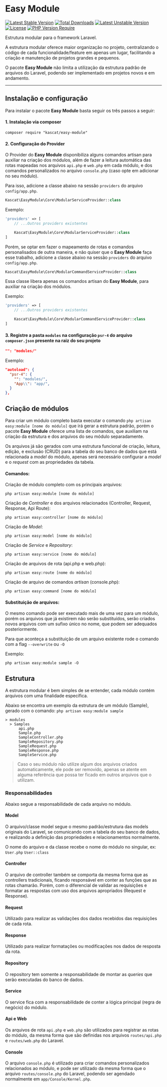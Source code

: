 # Easy Module

[![Latest Stable Version](https://poser.pugx.org/kascat/easy-module/v)](https://packagist.org/packages/kascat/easy-module)
[![Total Downloads](https://poser.pugx.org/kascat/easy-module/downloads)](https://packagist.org/packages/kascat/easy-module)
[![Latest Unstable Version](https://poser.pugx.org/kascat/easy-module/v/unstable)](https://packagist.org/packages/kascat/easy-module)
[![License](https://poser.pugx.org/kascat/easy-module/license)](https://packagist.org/packages/kascat/easy-module)
[![PHP Version Require](https://poser.pugx.org/kascat/easy-module/require/php)](https://packagist.org/packages/kascat/easy-module)

Estrutura modular para o framework Laravel.

A estrutura modular oferece maior organização no projeto, centralizando o código de cada funcionalidade/feature
em apenas um lugar, facilitando a criação e manutenção de projetos grandes e pequenos.

O pacote **Easy Module** não limita a utilização da estrutura padrão de arquivos do Laravel,
podendo ser implementado em projetos novos e em andamento.

---

## Instalação e configuração

Para instalar o pacote **Easy Module** basta seguir os três passos a seguir:

#### 1. Instalação via composer

```shell
composer require "kascat/easy-module"
```

#### 2. Configuração do Provider

O Provider do **Easy Module** disponibiliza alguns comandos artisan para auxiliar na criação dos módulos,
além de fazer a leitura automática das rotas mapeadas nos arquivos `api.php` e `web.php` em cada módulo,
e dos comandos personalizados no arquivo `console.php` (caso opte em adicionar no seu módulo).

Para isso, adicione a classe abaixo na sessão `providers` do arquivo `config/app.php`.

```php
Kascat\EasyModule\Core\ModularServiceProvider::class
```

Exemplo:
```php
'providers' => [
    // ...Outros providers existentes

    Kascat\EasyModule\Core\ModularServiceProvider::class
]
```

Porém, se optar em fazer o mapeamento de rotas e comandos personalisados de outra maneira,
e não quiser que o **Easy Module** faça esse trabalho,
adicione a classe abaixo na sessão `providers` do arquivo `config/app.php`.

```php
Kascat\EasyModule\Core\ModularCommandServiceProvider::class
```

Essa classe libera apenas os comandos artisan do **Easy Module**, para auxiliar na criação dos módulos.

Exemplo:
```php
'providers' => [
    // ...Outros providers existentes

    Kascat\EasyModule\Core\ModularCommandServiceProvider::class
]
```

#### 3. Registre a pasta `modules` na configuração `psr-4` do arquivo `composer.json` presente na raiz do seu projeto

```json
"": "modules/"
```

Exemplo:
```json
"autoload": {
  "psr-4": {
    "": "modules/",
    "App\\": "app/",
  }
},
```

## Criação de módulos

Para criar um módulo completo basta executar o comando `php artisan easy:module [nome do módulo]`
que irá gerar a estrutura padrão, porém o pacote **Easy Module** oferece uma lista de comandos,
que auxiliam na criação da estrutura e dos arquivos do seu módulo separadamente.

Os arquivos já são gerados com uma estrutura funcional de criação, leitura, edição, e exclusão
(CRUD) para a tabela do seu banco de dados que está relacionada a _model_ do módulo,
apenas será necessário configurar a _model_ e o _request_ com as propriedades da tabela.

#### Comandos:

Criação de módulo completo com os principais arquivos:
```shell
php artisan easy:module [nome do módulo]
```

Criação de _Controller_ e dos arquivos relacionados (Controller, Request, Response, Api Route):
```shell
php artisan easy:controller [nome do módulo]
```

Criação de _Model_:
```shell
php artisan easy:model [nome do módulo]
```

Criação de _Service_ e _Repository_:
```shell
php artisan easy:service [nome do módulo]
```

Criação de arquivos de rota (api.php e web.php):
```shell
php artisan easy:route [nome do módulo]
```

Criação de arquivo de comandos _artisan_ (console.php):
```shell
php artisan easy:command [nome do módulo]
```

#### Substituição de arquivos:

O mesmo comando pode ser executado mais de uma vez para um módulo,
porém os arquivos que já existirem não serão substituídos,
serão criados novos arquivos com um sufixo único no nome,
que podem ser adequados posteriormente.

Para que aconteça a substituição de um arquivo existente rode o comando com a flag `--overwrite` ou `-O`

Exemplo:
```shell
php artisan easy:module sample -O
```

## Estrutura

A estrutura modular é bem simples de se entender, cada módulo contém arquivos com uma finalidade específica.

Abaixo se encontra um exemplo da estrutura de um módulo (Sample),
gerado com o comando: `php artisan easy:module sample`

```text
> modules
  > Samples
      api.php
      Sample.php
      SampleController.php
      SampleRepository.php
      SampleRequest.php
      SampleResponse.php
      SampleService.php
```

> Caso o seu módulo não utilize algum dos arquivos criados automaticamente, ele pode ser removido,
> apenas se atente em alguma referência que possa ter ficado em outros arquivos que o utilizam.

### Responsabilidades

Abaixo segue a responsabilidade de cada arquivo no módulo.

#### Model

O arquivo/classe model segue o mesmo padrão/estrutura das models originais do Laravel,
se comunicando com a tabela do seu banco de dados, e realizando a definição
das propriedades e relacionamentos normalmente.

O nome do arquivo e da classe recebe o nome do módulo no singular, ex: `User.php` `User::class`

#### Controller

O arquivo de controller também se comporta da mesma forma que as controllers tradicionais,
ficando responsável em conter as funções que as rotas chamarão. Porém, com o diferencial
de validar as requisições e formatar as respostas com uso dos arquivos apropriados (Request e Response).

#### Request

Utilizado para realizar as validações dos dados recebidos das requisições de cada rota.

#### Response

Utilizado para realizar formatações ou modificações nos dados de resposta da rota.

#### Repository

O repository tem somente a responsabilidade de montar as _queries_ que serão executadas do banco de dados.

#### Service

O service fica com a responsabilidade de conter a lógica principal (regra de negócio) do módulo.

#### Api e Web

Os arquivos de rota `api.php` e `web.php` são utilizados para registrar as rotas do módulo,
da mesma forma que são definidas nos arquivos `routes/api.php` e `routes/web.php` do Laravel.

#### Console

O arquivo `console.php` é utilizado para criar comandos personalizados relacionados ao módulo,
e pode ser utilizado da mesma forma que o arquivo `routes/console.php` do Laravel,
podendo ser agendado normalmente em `app/Console/Kernel.php`.
